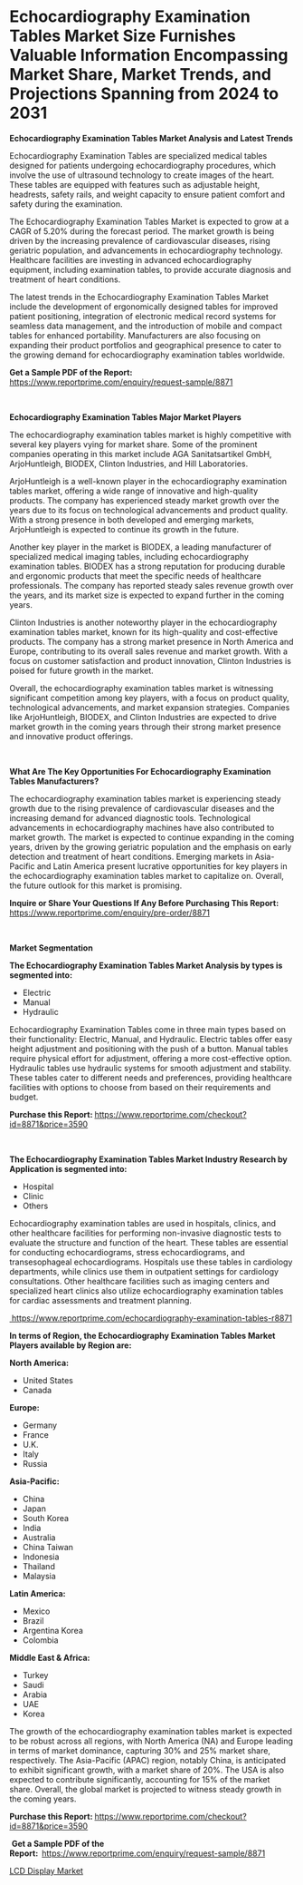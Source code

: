 <p><h1>Echocardiography Examination Tables Market Size Furnishes Valuable Information Encompassing Market Share, Market Trends, and Projections Spanning from 2024 to 2031</h1></p><p><strong>Echocardiography Examination Tables Market Analysis and Latest Trends</strong></p>
<p><p>Echocardiography Examination Tables are specialized medical tables designed for patients undergoing echocardiography procedures, which involve the use of ultrasound technology to create images of the heart. These tables are equipped with features such as adjustable height, headrests, safety rails, and weight capacity to ensure patient comfort and safety during the examination.</p><p>The Echocardiography Examination Tables Market is expected to grow at a CAGR of 5.20% during the forecast period. The market growth is being driven by the increasing prevalence of cardiovascular diseases, rising geriatric population, and advancements in echocardiography technology. Healthcare facilities are investing in advanced echocardiography equipment, including examination tables, to provide accurate diagnosis and treatment of heart conditions.</p><p>The latest trends in the Echocardiography Examination Tables Market include the development of ergonomically designed tables for improved patient positioning, integration of electronic medical record systems for seamless data management, and the introduction of mobile and compact tables for enhanced portability. Manufacturers are also focusing on expanding their product portfolios and geographical presence to cater to the growing demand for echocardiography examination tables worldwide.</p></p>
<p><strong>Get a Sample PDF of the Report:&nbsp;</strong> <a href="https://www.reportprime.com/enquiry/request-sample/8871">https://www.reportprime.com/enquiry/request-sample/8871</a></p>
<p>&nbsp;</p>
<p><strong>Echocardiography Examination Tables Major Market Players</strong></p>
<p><p>The echocardiography examination tables market is highly competitive with several key players vying for market share. Some of the prominent companies operating in this market include AGA Sanitatsartikel GmbH, ArjoHuntleigh, BIODEX, Clinton Industries, and Hill Laboratories.</p><p>ArjoHuntleigh is a well-known player in the echocardiography examination tables market, offering a wide range of innovative and high-quality products. The company has experienced steady market growth over the years due to its focus on technological advancements and product quality. With a strong presence in both developed and emerging markets, ArjoHuntleigh is expected to continue its growth in the future.</p><p>Another key player in the market is BIODEX, a leading manufacturer of specialized medical imaging tables, including echocardiography examination tables. BIODEX has a strong reputation for producing durable and ergonomic products that meet the specific needs of healthcare professionals. The company has reported steady sales revenue growth over the years, and its market size is expected to expand further in the coming years.</p><p>Clinton Industries is another noteworthy player in the echocardiography examination tables market, known for its high-quality and cost-effective products. The company has a strong market presence in North America and Europe, contributing to its overall sales revenue and market growth. With a focus on customer satisfaction and product innovation, Clinton Industries is poised for future growth in the market.</p><p>Overall, the echocardiography examination tables market is witnessing significant competition among key players, with a focus on product quality, technological advancements, and market expansion strategies. Companies like ArjoHuntleigh, BIODEX, and Clinton Industries are expected to drive market growth in the coming years through their strong market presence and innovative product offerings.</p></p>
<p>&nbsp;</p>
<p><strong>What Are The Key Opportunities For Echocardiography Examination Tables Manufacturers?</strong></p>
<p><p>The echocardiography examination tables market is experiencing steady growth due to the rising prevalence of cardiovascular diseases and the increasing demand for advanced diagnostic tools. Technological advancements in echocardiography machines have also contributed to market growth. The market is expected to continue expanding in the coming years, driven by the growing geriatric population and the emphasis on early detection and treatment of heart conditions. Emerging markets in Asia-Pacific and Latin America present lucrative opportunities for key players in the echocardiography examination tables market to capitalize on. Overall, the future outlook for this market is promising.</p></p>
<p><strong>Inquire or Share Your Questions If Any Before Purchasing This Report:</strong> <a href="https://www.reportprime.com/enquiry/pre-order/8871">https://www.reportprime.com/enquiry/pre-order/8871</a></p>
<p>&nbsp;</p>
<p><strong>Market Segmentation</strong></p>
<p><strong>The Echocardiography Examination Tables Market Analysis by types is segmented into:</strong></p>
<p><ul><li>Electric</li><li>Manual</li><li>Hydraulic</li></ul></p>
<p><p>Echocardiography Examination Tables come in three main types based on their functionality: Electric, Manual, and Hydraulic. Electric tables offer easy height adjustment and positioning with the push of a button. Manual tables require physical effort for adjustment, offering a more cost-effective option. Hydraulic tables use hydraulic systems for smooth adjustment and stability. These tables cater to different needs and preferences, providing healthcare facilities with options to choose from based on their requirements and budget.</p></p>
<p><strong>Purchase this Report:&nbsp;</strong><a href="https://www.reportprime.com/checkout?id=8871&price=3590">https://www.reportprime.com/checkout?id=8871&price=3590</a></p>
<p>&nbsp;</p>
<p><strong>The Echocardiography Examination Tables Market Industry Research by Application is segmented into:</strong></p>
<p><ul><li>Hospital</li><li>Clinic</li><li>Others</li></ul></p>
<p><p>Echocardiography examination tables are used in hospitals, clinics, and other healthcare facilities for performing non-invasive diagnostic tests to evaluate the structure and function of the heart. These tables are essential for conducting echocardiograms, stress echocardiograms, and transesophageal echocardiograms. Hospitals use these tables in cardiology departments, while clinics use them in outpatient settings for cardiology consultations. Other healthcare facilities such as imaging centers and specialized heart clinics also utilize echocardiography examination tables for cardiac assessments and treatment planning.</p></p>
<p><a href="https://www.reportprime.com/echocardiography-examination-tables-r8871">&nbsp;https://www.reportprime.com/echocardiography-examination-tables-r8871</a></p>
<p><strong>In terms of Region, the Echocardiography Examination Tables Market Players available by Region are:</strong></p>
<p>
    <p> <strong> North America: </strong>
        <ul>
            <li>United States</li>
            <li>Canada</li>
        </ul>
        </p> 
    <p> <strong> Europe: </strong>
        <ul>
            <li>Germany</li>
            <li>France</li>
            <li>U.K.</li>
            <li>Italy</li>
            <li>Russia</li>
        </ul>
        </p> 
    <p> <strong> Asia-Pacific: </strong>
        <ul>
            <li>China</li>
            <li>Japan</li>
            <li>South Korea</li>
            <li>India</li>
            <li>Australia</li>
            <li>China Taiwan</li>
            <li>Indonesia</li>
            <li>Thailand</li>
            <li>Malaysia</li>
        </ul>
        </p> 
    <p> <strong> Latin America: </strong>
        <ul>
            <li>Mexico</li>
            <li>Brazil</li>
            <li>Argentina Korea</li>
            <li>Colombia</li>
        </ul>
        </p> 
    <p> <strong> Middle East & Africa: </strong>
        <ul>
            <li>Turkey</li>
            <li>Saudi</li>
            <li>Arabia</li>
            <li>UAE</li>
            <li>Korea</li>
        </ul>
    </p>
    </p>
<p><p>The growth of the echocardiography examination tables market is expected to be robust across all regions, with North America (NA) and Europe leading in terms of market dominance, capturing 30% and 25% market share, respectively. The Asia-Pacific (APAC) region, notably China, is anticipated to exhibit significant growth, with a market share of 20%. The USA is also expected to contribute significantly, accounting for 15% of the market share. Overall, the global market is projected to witness steady growth in the coming years.</p></p>
<p><strong>Purchase this Report: </strong><a href="https://www.reportprime.com/checkout?id=8871&price=3590">https://www.reportprime.com/checkout?id=8871&price=3590</a></p>
<p>&nbsp;<strong>Get a Sample PDF of the Report:&nbsp;&nbsp;</strong><a href="https://www.reportprime.com/enquiry/request-sample/8871">https://www.reportprime.com/enquiry/request-sample/8871</a></p>
<p><strong></strong></p>
<p><p><a href="https://flame-sidecar-702.notion.site/LCD-Display-Market-Size-and-Market-Trends-Complete-Industry-Overview-2024-to-2031-581497dcf95b49fcab46f444a686ed72">LCD Display Market</a></p></p>